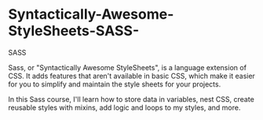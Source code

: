 # Syntactically-Awesome-StyleSheets-SASS-
SASS

Sass, or "Syntactically Awesome StyleSheets", is a language extension of CSS. It adds features that aren't available in basic CSS,
which make it easier for you to simplify and maintain the style sheets for your projects.

In this Sass course, I'll learn how to store data in variables, nest CSS, create reusable styles with mixins, add logic and loops to my styles, and more.
